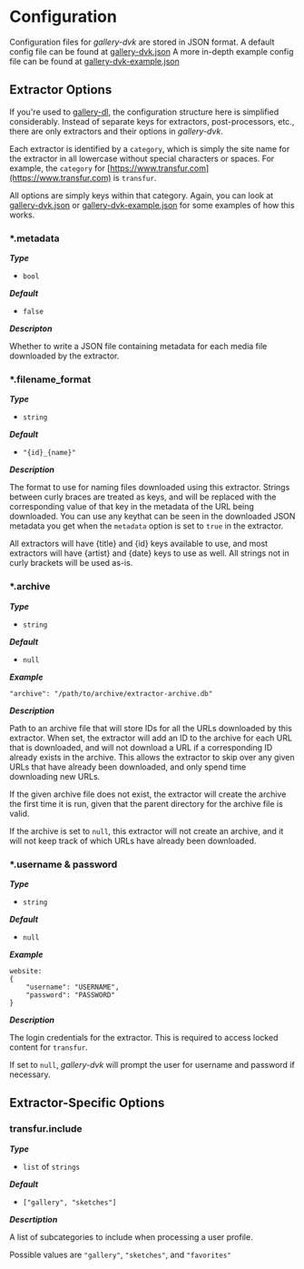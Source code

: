 # Configuration

Configuration files for *gallery-dvk* are stored in JSON format.
A default config file can be found at [gallery-dvk.json](./gallery-dvk.json)
A more in-depth example config file can be found at [gallery-dvk-example.json](./gallery-dvk-example.json)

## Extractor Options

If you're used to [gallery-dl](https://github.com/mikf/gallery-dl), the configuration structure here is simplified considerably. Instead of separate keys for extractors, post-processors, etc., there are only extractors and their options in *gallery-dvk*.

Each extractor is identified by a `category`, which is simply the site name for the extractor in all lowercase without special characters or spaces. For example, the `category` for [https://www.transfur.com](https://www.transfur.com) is `transfur`.

All options are simply keys within that category. Again, you can look at [gallery-dvk.json](./gallery-dvk.json) or [gallery-dvk-example.json](./gallery-dvk-example.json) for some examples of how this works.

### \*.metadata

***Type***
+ `bool`

***Default***
+ `false`

***Descripton***

Whether to write a JSON file containing metadata for each media file downloaded by the extractor.

### \*.filename_format

***Type***
+ `string`

***Default***
+ `"{id}_{name}"`

***Description***

The format to use for naming files downloaded using this extractor. Strings between curly braces are treated as keys, and will be replaced with the corresponding value of that key in the metadata of the URL being downloaded. You can use any keythat can be seen in the downloaded JSON metadata you get when the `metadata` option is set to `true` in the extractor.

All extractors will have {title} and {id} keys available to use, and most extractors will have {artist} and {date} keys to use as well. All strings not in curly brackets will be used as-is.

### \*.archive

***Type***
+ `string`

***Default***
+ `null`

***Example***

    "archive": "/path/to/archive/extractor-archive.db"

***Description***

Path to an archive file that will store IDs for all the URLs downloaded by this extractor. When set, the extractor will add an ID to the archive for each URL that is downloaded, and will not download a URL if a corresponding ID already exists in the archive. This allows the extractor to skip over any given URLs that have already been downloaded, and only spend time downloading new URLs.

If the given archive file does not exist, the extractor will create the archive the first time it is run, given that the parent directory for the archive file is valid.

If the archive is set to `null`, this extractor will not create an archive, and it will not keep track of which URLs have already been downloaded.

### \*.username & password

***Type***
+ `string`

***Default***
+ `null`

***Example***

    website:
    {
        "username": "USERNAME",
        "password": "PASSWORD"
    }

***Description***

The login credentials for the extractor. This is required to access locked content for `transfur`.

If set to `null`, *gallery-dvk* will prompt the user for username and password if necessary.

## Extractor-Specific Options

### transfur.include

***Type***
+ `list` of `strings`

***Default***
+ `["gallery", "sketches"]`

***Descrtiption***

A list of subcategories to include when processing a user profile.

Possible values are `"gallery"`, `"sketches"`, and `"favorites"`